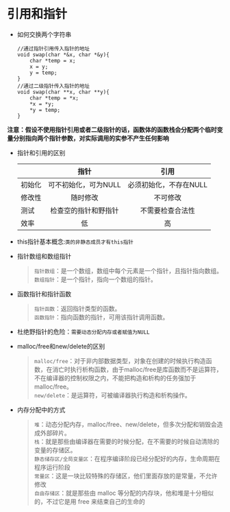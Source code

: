 # 引用和指针
* 如何交换两个字符串

	```
	//通过指针引用传入指针的地址
	void swap(char *&x, char *&y){
		char *temp = x;
		x = y;
		y = temp;
	}
	//通过二级指针传入指针的地址
	void swap(char **x, char **y){
		char *temp = *x;
		*x = *y;
		*y = temp;
	}
	```
**注意：假设不使用指针引用或者二级指针的话，函数体的函数栈会分配两个临时变量分别指向两个指针参数，对实际调用的实参不产生任何影响**

* 指针和引用的区别

	|   | 指针  | 引用 |
	|:------------- |:---------------:| :-------------:|
	| 初始化      | 可不初始化，可为NULL |  必须初始化，不存在NULL|
	| 修改性      | 随时修改        |           不可修改 |
	| 测试 |    检查空的指针和野指针     |  不需要检查合法性   |
	| 效率 | 低        |            高 |
	
* this指针基本概念:`类的非静态成员才有this指针`
* 指针数组和数组指针
	> `指针数组`：是一个数组，数组中每个元素是一个指针，且指针指向数组。<br>
	> `数组指针`：是一个指针，指向一个数组的指针。
* 函数指针和指针函数
	> `指针函数`：返回指针类型的函数。<br>
	> `函数指针`：指向函数的指针，可用该指针调用函数。
* 杜绝野指针的危险：`需要动态分配内存或者赋值为NULL`
* malloc/free和new/delete的区别
	> `malloc/free`：对于非内部数据类型，对象在创建的时候执行构造函数，在消亡时执行析构函数，由于malloc/free是库函数而不是运算符，不在编译器的控制权限之内，不能把构造和析构的任务强加于malloc/free。<br>
	> `new/delete`：是运算符，可被编译器执行构造和析构操作。
* 内存分配中的方式
	> `堆`：动态分配内存，malloc/free、new/delete，但多次分配和销毁会造成外部碎片。<br>
	> `栈`：就是那些由编译器在需要的时候分配，在不需要的时候自动清除的变量的存储区。<br>
	> `静态储存区/全局变量区`：在程序编译阶段已经分配好的内存，生命周期在程序运行阶段<br>
	> `常量区`：这是一块比较特殊的存储区，他们里面存放的是常量，不允许修改<br>
	> `自由存储区`：就是那些由 malloc 等分配的内存块，他和堆是十分相似的，不过它是用 free 来结束自己的生命的
